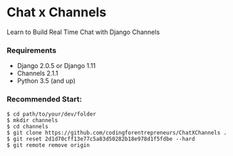 # Chat x Channels
Learn to Build Real Time Chat with Django Channels


### Requirements
- Django 2.0.5 or Django 1.11
- Channels 2.1.1
- Python 3.5 (and up)


### Recommended Start:

```
$ cd path/to/your/dev/folder
$ mkdir channels
$ cd channels
$ git clone https://github.com/codingforentrepreneurs/ChatXChannels .
$ git reset 2d1d70cff13e77c5a83d50282b18e978d1f5fdbe --hard
$ git remote remove origin

```